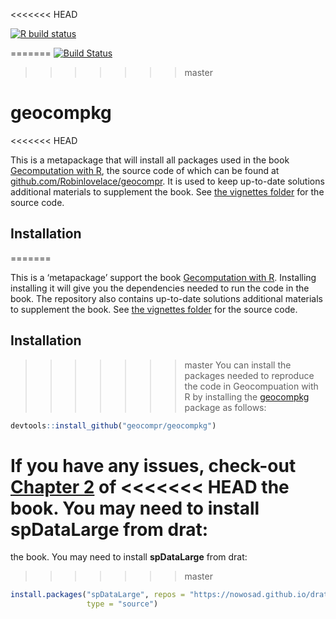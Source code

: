 
<<<<<<< HEAD
<!-- badges: start -->

[![R build
status](https://github.com/geocompr/geocompkg/workflows/R-CMD-check/badge.svg)](https://github.com/geocompr/geocompkg/actions)
<!-- badges: end -->
=======
[![Build
Status](https://travis-ci.org/geocompr/geocompkg.svg?branch=master)](https://travis-ci.org/geocompr/geocompkg)
>>>>>>> master

<!-- README.md is generated from README.Rmd. Please edit that file -->

# geocompkg
<<<<<<< HEAD

This is a metapackage that will install all packages used in the book
[Gecomputation with R](https://geocompr.robinlovelace.net/), the source
code of which can be found at
[github.com/Robinlovelace/geocompr](https://github.com/Robinlovelace/geocompr).
It is used to keep up-to-date solutions additional materials to
supplement the book. See [the vignettes
folder](https://github.com/geocompr/geocompkg/tree/master/vignettes) for
the source code.

## Installation

=======

This is a ‘metapackage’ support the book [Gecomputation with
R](https://geocompr.robinlovelace.net/). Installing installing it will
give you the dependencies needed to run the code in the book. The
repository also contains up-to-date solutions additional materials to
supplement the book. See [the vignettes
folder](https://github.com/geocompr/geocompkg/tree/master/vignettes) for
the source code.

## Installation

>>>>>>> master
You can install the packages needed to reproduce the code in
Geocompuation with R by installing the
[geocompkg](https://github.com/geocompr/geocompkg) package as follows:

``` r
devtools::install_github("geocompr/geocompkg")
```

If you have any issues, check-out
[Chapter 2](https://geocompr.robinlovelace.net/spatial-class.html) of
<<<<<<< HEAD
the book. You may need to install **spDataLarge** from
drat:
=======
the book. You may need to install **spDataLarge** from drat:
>>>>>>> master

``` r
install.packages("spDataLarge", repos = "https://nowosad.github.io/drat/",
                 type = "source")
```
